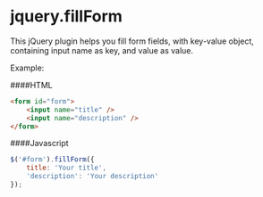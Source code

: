 jquery.fillForm
===============

This jQuery plugin helps you fill form fields, with key-value object, containing input name as key, and value as value.

Example:

####HTML
~~~html
<form id="form">
    <input name="title" />
    <input name="description" />
</form>
~~~
####Javascript
~~~js
$('#form').fillForm({
    title: 'Your title',
    'description': 'Your description'
});
~~~